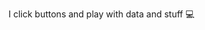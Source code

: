 I click buttons and play with data and stuff 💻

<!---
spencer-hoyle/spencer-hoyle is a ✨ special ✨ repository because its `README.md` (this file) appears on your GitHub profile.
You can click the Preview link to take a look at your changes.
--->
